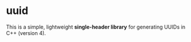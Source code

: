 # uuid
This is a simple, lightweight **single-header library** for generating UUIDs in C++ (version 4).
